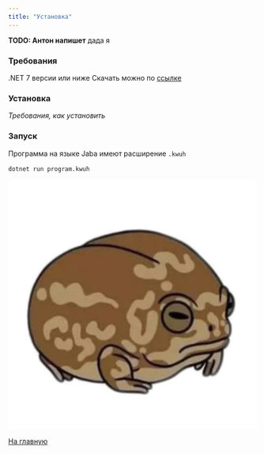 ```yaml
---
title: "Установка"
---
```


**TODO: Антон напишет**
дада я

### Требования
.NET 7 версии или ниже
Скачать можно по [ссылке](https://dotnet.microsoft.com/en-us/download)

### Установка
*Требования, как установить*

### Запуск
Программа на языке Jaba имеют расширение `.kwuh`

```bash
dotnet run program.kwuh
```

![alt_text](./img/frog2.png)

[На главную]({{site.baseurl}})
